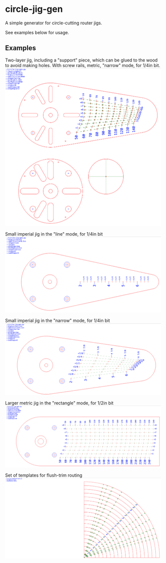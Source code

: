 # circle-jig-gen

A simple generator for circle-cutting router jigs.

See examples below for usage.

## Examples

Two-layer jig, including a "support" piece, which can be glued to the wood to avoid making holes. 
With screw rails, metric, "narrow" mode, for 1/4in bit.
![](examples/jig-support.png)

Small imperial jig in the "line" mode, for 1/4in bit
![](examples/jig-line.png)

Small imperial jig in the "narrow" mode, for 1/4in bit
![](examples/jig-narrow.png)

Larger metric jig in the "rectangle" mode, for 1/2in bit
![](examples/jig-rectangle.png)

Set of templates for flush-trim routing
![](examples/template-simple.png)
